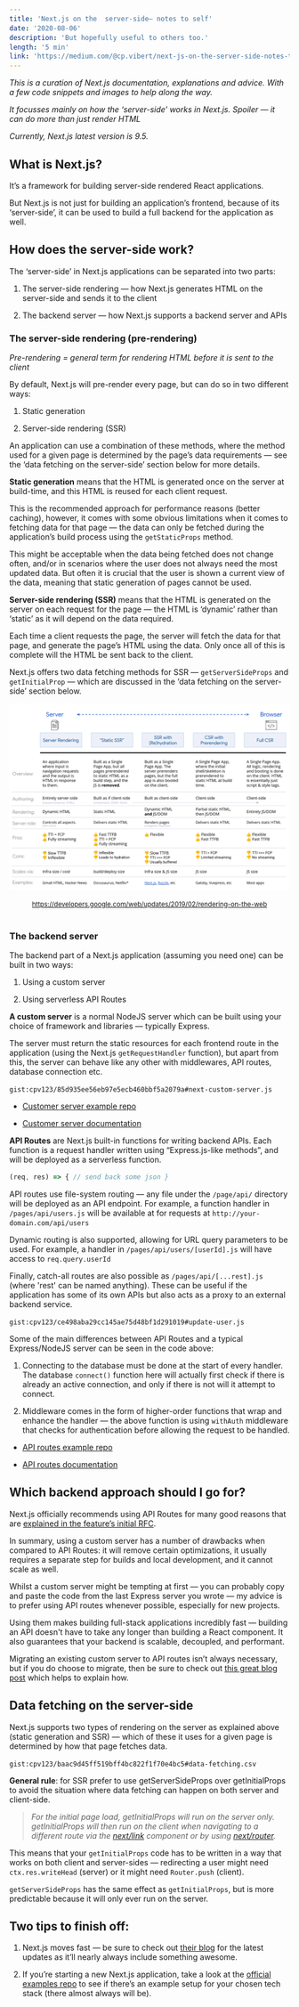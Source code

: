 ```yaml
---
title: 'Next.js on the  server-side— notes to self'
date: '2020-08-06'
description: 'But hopefully useful to others too.'
length: '5 min'
link: 'https://medium.com/@cp.vibert/next-js-on-the-server-side-notes-to-self-e2170dc331ff'
---
```


_This is a curation of Next.js documentation, explanations and advice. With a few code snippets and images to help along the way._

_It focusses mainly on how the ‘server-side’ works in Next.js. Spoiler — it can do more than just render HTML_

_Currently, Next.js latest version is 9.5._

## What is Next.js?

It’s a framework for building server-side rendered React applications.

But Next.js is not just for building an application’s frontend, because of its ‘server-side’, it can be used to build a full backend for the application as well.

## How does the server-side work?

The ‘server-side’ in Next.js applications can be separated into two parts:

1. The server-side rendering — how Next.js generates HTML on the server-side and sends it to the client

1. The backend server — how Next.js supports a backend server and APIs

### The server-side rendering (pre-rendering)

_Pre-rendering = general term for rendering HTML before it is sent to the client_

By default, Next.js will pre-render every page, but can do so in two different ways:

1. Static generation

1. Server-side rendering (SSR)

An application can use a combination of these methods, where the method used for a given page is determined by the page’s data requirements — see the ‘data fetching on the server-side’ section below for more details.

**Static generation** means that the HTML is generated once on the server at build-time, and this HTML is reused for each client request.

This is the recommended approach for performance reasons (better caching), however, it comes with some obvious limitations when it comes to fetching data for that page — the data can only be fetched during the application’s build process using the `getStaticProps` method.

This might be acceptable when the data being fetched does not change often, and/or in scenarios where the user does not always need the most updated data. But often it is crucial that the user is shown a current view of the data, meaning that static generation of pages cannot be used.

**Server-side rendering (SSR)** means that the HTML is generated on the server on each request for the page — the HTML is ‘dynamic’ rather than ‘static’ as it will depend on the data required.

Each time a client requests the page, the server will fetch the data for that page, and generate the page’s HTML using the data. Only once all of this is complete will the HTML be sent back to the client.

Next.js offers two data fetching methods for SSR — `getServerSideProps` and `getInitialProp` — which are discussed in the ‘data fetching on the server-side’ section below.

![Types of web rendering](./web-rendering.png)

<center><small><a href="https://developers.google.com/web/updates/2019/02/rendering-on-the-web">https://developers.google.com/web/updates/2019/02/rendering-on-the-web</a></small></center><br />

### The backend server‌

The backend part of a Next.js application (assuming you need one) can be built in two ways:

1. Using a custom server

1. Using serverless API Routes‌

**A custom server** is a normal NodeJS server which can be built using your choice of framework and libraries — typically Express.

The server must return the static resources for each frontend route in the application (using the Next.js `getRequestHandler` function), but apart from this, the server can behave like any other with middlewares, API routes, database connection etc.

`gist:cpv123/85d935ee56eb97e5ecb460bbf5a2079a#next-custom-server.js`

- [Customer server example repo](https://github.com/vercel/next.js/tree/canary/examples/custom-server)

- [Customer server documentation](https://nextjs.org/docs/advanced-features/custom-server)

**API Routes** are Next.js built-in functions for writing backend APIs. Each function is a request handler written using “Express.js-like methods”, and will be deployed as a serverless function.

```js
(req, res) => { // send back some json }
```

API routes use file-system routing — any file under the `/page/api/` directory will be deployed as an API endpoint. For example, a function handler in `/pages/api/users.js` will be available at for requests at `http://your-domain.com/api/users`

Dynamic routing is also supported, allowing for URL query parameters to be used. For example, a handler in `/pages/api/users/[userId].js` will have access to `req.query.userId`

‌Finally, catch-all routes are also possible as `/pages/api/[...rest].js` (where 'rest' can be named anything). These can be useful if the application has some of its own APIs but also acts as a proxy to an external backend service.

`gist:cpv123/ce498aba29cc145ae75d48bf1d291019#update-user.js`

Some of the main differences between API Routes and a typical Express/NodeJS server can be seen in the code above:

1. Connecting to the database must be done at the start of every handler. The database `connect()` function here will actually first check if there is already an active connection, and only if there is not will it attempt to connect.

1. Middleware comes in the form of higher-order functions that wrap and enhance the handler — the above function is using `withAuth` middleware that checks for authentication before allowing the request to be handled.‌

- [API routes example repo](https://github.com/vercel/next.js/tree/canary/examples/api-routes)

- [API routes documentation](https://nextjs.org/docs/api-routes/introduction)

## Which backend approach should I go for?

Next.js officially recommends using API Routes for many good reasons that are [explained in the feature’s initial RFC](https://github.com/vercel/next.js/issues/7297).

In summary, using a custom server has a number of drawbacks when compared to API Routes: it will remove certain optimizations, it usually requires a separate step for builds and local development, and it cannot scale as well.

Whilst a custom server might be tempting at first — you can probably copy and paste the code from the last Express server you wrote — my advice is to prefer using API routes whenever possible, especially for new projects.

Using them makes building full-stack applications incredibly fast — building an API doesn't have to take any longer than building a React component. It also guarantees that your backend is scalable, decoupled, and performant.

Migrating an existing custom server to API routes isn’t always necessary, but if you do choose to migrate, then be sure to check out [this great blog post](https://hoangvvo.com/blog/migrate-from-express-js-to-next-js-api-routes/) which helps to explain how.

## Data fetching on the server-side

Next.js supports two types of rendering on the server as explained above (static generation and SSR) — which of these it uses for a given page is determined by how that page fetches data.

`gist:cpv123/baac9d45ff519bff4bc822f1f70e4bc5#data-fetching.csv`

**General rule**: for SSR prefer to use getServerSideProps over getInitialProps to avoid the situation where data fetching can happen on both server and client-side.

> _For the initial page load, getInitialProps will run on the server only. getInitialProps will then run on the client when navigating to a different route via the [next/link](https://nextjs.org/docs/api-reference/next/link) component or by using [next/router](https://nextjs.org/docs/api-reference/next/router)._

This means that your `getInitialProps` code has to be written in a way that works on both client and server-sides — redirecting a user might need `ctx.res.writeHead` (server) or it might need `Router.push` (client).

`getServerSideProps` has the same effect as `getInitialProps`, but is more predictable because it will only ever run on the server.‌

## Two tips to finish off:

1. Next.js moves fast — be sure to check out [their blog](https://nextjs.org/blog) for the latest updates as it’ll nearly always include something awesome.

1. If you’re starting a new Next.js application, take a look at the [official examples repo](https://github.com/vercel/next.js/tree/canary/examples) to see if there’s an example setup for your chosen tech stack (there almost always will be).
